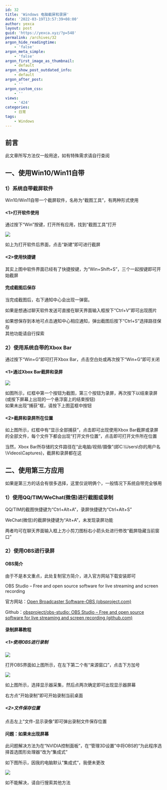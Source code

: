 ```yaml
---
id: 32
title: 'Windows 电脑截屏和录屏'
date: '2022-03-19T13:57:39+08:00'
author: yexca
layout: post
guid: 'https://yexca.xyz/?p=548'
permalink: /archives/32
argon_hide_readingtime:
    - 'false'
argon_meta_simple:
    - 'false'
argon_first_image_as_thumbnail:
    - default
argon_show_post_outdated_info:
    - default
argon_after_post:
    - ''
argon_custom_css:
    - ''
views:
    - '424'
categories:
    - 日常
tags:
    - Windows
---
```


## 前言

此文章所写方法仅一般用途，如有特殊需求请自行查阅

## 一、使用Win10/Win11自带

### 1）系统自带截屏软件

Win10/Win11自带一个截屏软件，名称为“截图工具”，有两种形式使用

#### &lt;1&gt;打开软件使用

通过按下“Win”按键，打开所有应用，找到“截图工具”打开

![](https://cdn.jsdelivr.net/gh/yexca/image_hosting@master/截图工具.png)

如上为打开软件后界面，点击“新建”即可进行截屏

#### &lt;2&gt;使用快捷键

其实上图中软件界面已经有了快捷按键，为“Win+Shift+S”，三个一起按键即可开始截屏

#### 完成截图后保存

当完成截图后，右下通知中心会出现一弹窗。

如果是想通过聊天软件发送可直接在聊天界面输入框按下“Ctrl+V”即可出现图片

如果想保存到本地可点击通知中心相应通知，弹出截图后按下“Ctrl+S”选择路径保存  
其他功能请自行探索

### 2）使用系统自带的Xbox Bar

通过按下“Win+G”即可打开Xbox Bar，点击空白处或再次按下“Win+G”即可关闭

#### &lt;1&gt;通过Xbox Bar截屏和录屏

![](https://cdn.jsdelivr.net/gh/yexca/image_hosting@master/Xbox-Bar.png)

如图所示，红框中第一个按钮为截图，第三个按钮为录屏，再次按下以结束录屏(或按下屏幕上出现的一个悬浮窗上的结束按钮)  
如果未出现“捕获”框，请按下上图蓝框中按钮

#### &lt;2&gt;截屏和录屏所在位置

如上图所示，红框中有“显示全部捕获”，点击即可出现使用Xbox Bar截屏或录屏的全部文件，每个文件下都会出现“打开文件位置”，点击即可打开文件所在位置

当然，Xbox Bar所存储的文件路径在“此电脑/视频/摄像”(即C:\\Users\\你的用户名\\Videos\\Captures)，截屏和录屏都在这

## 二、使用第三方应用

如果是第三方的话会有很多选择，这里仅说明俩个，一般情况下系统自带完全够用

### 1）使用QQ/TIM/WeChat(微信)进行截图或录制

QQ/TIM的截图快捷键为“Ctrl+Alt+A”，录屏快捷键为“Ctrl+Alt+S”

WeChat(微信)的截屏快捷键为“Alt+A”，未发现录屏功能

两者均可在聊天界面输入框上方小剪刀图标右小箭头处进行修改“截屏隐藏当前窗口”

### 2）使用OBS进行录屏

#### OBS简介

由于不是本文重点，此处复制官方简介，进入官方网站下载安装即可

OBS Studio – Free and open source software for live streaming and screen recording

官方网站：[Open Broadcaster Software-OBS (obsproject.com)](https://obsproject.com/)

Github：[obsproject/obs-studio: OBS Studio – Free and open source software for live streaming and screen recording (github.com)](https://github.com/obsproject/obs-studio)

#### 录制屏幕教程

##### &lt;1&gt;使用OBS进行录制

![](https://cdn.jsdelivr.net/gh/yexca/image_hosting@master/OBS界面.png)

打开OBS界面如上图所示，在左下第二个有“来源窗口”，点击下方加号

![](https://cdn.jsdelivr.net/gh/yexca/image_hosting@master/OBS添加来源.png)

如上图所示，选择显示器采集，然后点两次确定即可出现显示器屏幕

右方点“开始录制”即可开始录制当前桌面

##### &lt;2&gt;文件保存位置

点击左上“文件-显示录像”即可弹出录制文件保存位置

#### 问题：如果未出现屏幕

此问题解决方法为在“NVIDIA控制面板”，在“管理3D设置”中将OBS的“为此程序选择首选图形处理器“改为“集成式”

如下图所示，因我的电脑默认”集成式“，我便未更改

![](https://cdn.jsdelivr.net/gh/yexca/image_hosting@master/NVIDIA-OBS.png)

如不能解决，请自行搜索其他方法